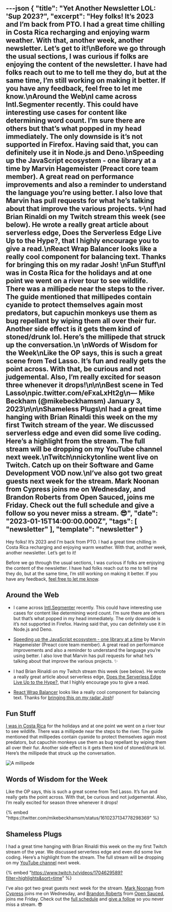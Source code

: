 ---json
{
  "title": "Yet Another Newsletter LOL: 'Sup 2023?",
  "excerpt": "Hey folks! It’s 2023 and I’m back from PTO. I had a great time chilling in Costa Rica recharging and enjoying warm weather. With that, another week, another newsletter. Let’s get to it!\nBefore we go through the usual sections, I was curious if folks are enjoying the content of the newsletter. I have had folks reach out to me to tell me they do, but at the same time, I’m still working on making it better. If you have any feedback, feel free to let me know.\nAround the Web\nI came across Intl.Segmenter recently. This could have interesting use cases for content like determining word count. I’m sure there are others but that’s what popped in my head immediately. The only downside is it’s not supported in Firefox. Having said that, you can definitely use it in Node.js and Deno.\nSpeeding up the JavaScript ecosystem - one library at a time by Marvin Hagemeister (Preact core team member). A great read on performance improvements and also a reminder to understand the language you’re using better. I also love that Marvin has pull requests for what he’s talking about that improve the various projects. ✨\nI had Brian Rinaldi on my Twitch stream this week (see below). He wrote a really great article about serverless edge, Does the Serverless Edge Live Up to the Hype?, that I highly encourage you to give a read.\nReact Wrap Balancer looks like a really cool component for balancing text. Thanks for bringing this on my radar Josh! \nFun Stuff\nI was in Costa Rica for the holidays and at one point we went on a river tour to see wildlife. There was a millipede near the steps to the river. The guide mentioned that millipedes contain cyanide to protect themselves again most predators, but capuchin monkeys use them as bug repellant by wiping them all over their fur. Another side effect is it gets them kind of stoned/drunk lol. Here’s the millipede that struck up the conversation.\n \nWords of Wisdom for the Week\nLike the OP says, this is such a great scene from Ted Lasso. It’s fun and really gets the point across. With that, be curious and not judgemental. Also, I’m really excited for season three whenever it drops!\n\n\nBest scene in Ted Lasso\npic.twitter.com/eFxaLxHt2g\n— Mike Beckham (@mikebeckhamsm) January 3, 2023\n\n\nShameless Plugs\nI had a great time hanging with Brian Rinaldi this week on the my first Twitch stream of the year. We discussed serverless edge and even did some live coding. Here’s a highlight from the stream. The full stream will be dropping on my YouTube channel next week.\nTwitch\nnickytonline went live on Twitch. Catch up on their Software and Game Development VOD now.\nI’ve also got two great guests next week for the stream. Mark Noonan from Cypress joins me on Wednesday, and Brandon Roberts from Open Sauced, joins me Friday. Check out the full schedule and give a follow so you never miss a stream. 😎",
  "date": "2023-01-15T14:00:00.000Z",
  "tags": [
    "newsletter"
  ],
  "template": "newsletter"
}
---

<p>Hey folks! It&rsquo;s 2023 and I&rsquo;m back from PTO. I had a great time chilling in Costa Rica recharging and enjoying warm weather. With that, another week, another newsletter. Let’s get to it!</p>
<p>Before we go through the usual sections, I was curious if folks are enjoying the content of the newsletter. I have had folks reach out to me to tell me they do, but at the same time, I&rsquo;m still working on making it better. If you have any feedback, <a href="mailto:nick@nickyt.co" target="_blank">feel free to let me know</a>.</p>
<h2>Around the Web</h2>
<ul>
<li>
<p>I came across <a href="https://developer.mozilla.org/en-US/docs/Web/JavaScript/Reference/Global_Objects/Intl/Segmenter?utm_source=nickytonline&amp;utm_medium=email&amp;utm_campaign=yet-another-newsletter-lol-sup-2023" target="_blank">Intl.Segmenter</a> recently. This could have interesting use cases for content like determining word count. I&rsquo;m sure there are others but that&rsquo;s what popped in my head immediately. The only downside is it&rsquo;s not supported in Firefox. Having said that, you can definitely use it in Node.js and Deno.</p>
</li>
<li>
<p><a href="https://marvinh.dev/blog/speeding-up-javascript-ecosystem/?utm_source=nickytonline&amp;utm_medium=email&amp;utm_campaign=yet-another-newsletter-lol-sup-2023" target="_blank">Speeding up the JavaScript ecosystem - one library at a time</a> by Marvin Hagemeister (Preact core team member). A great read on performance improvements and also a reminder to understand the language you&rsquo;re using better. I also love that Marvin has pull requests for what he&rsquo;s talking about that improve the various projects. ✨</p>
</li>
<li>
<p>I had Brian Rinaldi on my Twitch stream this week (see below). He wrote a really great article about serverless edge, <a href="https://remotesynthesis.com/blog/serverless-edge-hype/?utm_source=nickytonline&amp;utm_medium=email&amp;utm_campaign=yet-another-newsletter-lol-sup-2023" target="_blank">Does the Serverless Edge Live Up to the Hype?</a>, that I highly encourage you to give a read.</p>
</li>
<li>
<p><a href="https://react-wrap-balancer.vercel.app/?utm_source=nickytonline&amp;utm_medium=email&amp;utm_campaign=yet-another-newsletter-lol-sup-2023" target="_blank">React Wrap Balancer</a> looks like a really cool component for balancing text. Thanks for <a href="https://twitter.com/JoshWComeau/status/1608151255662174208?utm_source=nickytonline&amp;utm_medium=email&amp;utm_campaign=yet-another-newsletter-lol-sup-2023" target="_blank">bringing this on my radar Josh</a>! </p>
</li>
</ul>
<h2>Fun Stuff</h2>
<p><a href="https://www.instagram.com/p/Cm76YLyAUal/?utm_source=nickytonline&amp;utm_medium=email&amp;utm_campaign=yet-another-newsletter-lol-sup-2023" target="_blank">I was in Costa Rica</a> for the holidays and at one point we went on a river tour to see wildlife. There was a millipede near the steps to the river. The guide mentioned that millipedes contain cyanide to protect themselves again most predators, but capuchin monkeys use them as bug repellant by wiping them all over their fur. Another side effect is it gets them kind of stoned/drunk lol. Here&rsquo;s the millipede that struck up the conversation.</p>
<p><img alt="A millipede" class="newsletter-image" src="https://buttondown-attachments.s3.us-west-2.amazonaws.com/images/734758b5-beff-4b05-8b58-b7c271ccf0d7.png" /> </p>
<h2>Words of Wisdom for the Week</h2>
<p>Like the OP says, this is such a great scene from Ted Lasso. It&rsquo;s fun and really gets the point across. With that, be curious and not judgemental. Also, I&rsquo;m really excited for season three whenever it drops!</p>
{% embed "https://twitter.com/mikebeckhamsm/status/1610237134778298369" %}
<h2>Shameless Plugs</h2>
<p>I had a great time hanging with Brian Rinaldi this week on the my first Twitch stream of the year. We discussed serverless edge and even did some live coding. Here&rsquo;s a highlight from the stream. The full stream will be dropping on my <a href="https://youtube.iamdeveloper.com?utm_source=nickytonline&amp;utm_medium=email&amp;utm_campaign=yet-another-newsletter-lol-sup-2023" target="_blank">YouTube channel</a> next week.</p>

{% embed "https://www.twitch.tv/videos/1704629589?filter=highlights&sort=time" %}

<p>I&rsquo;ve also got two great guests next week for the stream. <a href="https://twitter.com/marktnoonan?utm_source=nickytonline&amp;utm_medium=email&amp;utm_campaign=yet-another-newsletter-lol-sup-2023" target="_blank">Mark Noonan</a> from <a href="https://cypress.io?utm_source=nickytonline&amp;utm_medium=email&amp;utm_campaign=yet-another-newsletter-lol-sup-2023" target="_blank">Cypress</a> joins me on Wednesday, and <a href="https://twitter.com/brandontroberts?utm_source=nickytonline&amp;utm_medium=email&amp;utm_campaign=yet-another-newsletter-lol-sup-2023" target="_blank">Brandon Roberts</a> from <a href="https://opensauced.pizza/?utm_source=nickytonline&amp;utm_medium=email&amp;utm_campaign=yet-another-newsletter-lol-sup-2023" target="_blank">Open Sauced</a>, joins me Friday. Check out the <a href="https://www.twitch.tv/nickytonline/schedule?utm_source=nickytonline&amp;utm_medium=email&amp;utm_campaign=yet-another-newsletter-lol-sup-2023" target="_blank">full schedule</a> and <a href="https://www.twitch.tv/nickytonline?utm_source=nickytonline&amp;utm_medium=email&amp;utm_campaign=yet-another-newsletter-lol-sup-2023" target="_blank">give a follow</a> so you never miss a stream. 😎</p>
